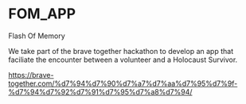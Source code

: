 # FOM_APP
Flash Of Memory

We take part of the brave together hackathon to develop an app that faciliate the encounter between a volunteer and a Holocaust Survivor.

https://brave-together.com/%d7%94%d7%90%d7%a7%d7%aa%d7%95%d7%9f-%d7%94%d7%92%d7%91%d7%95%d7%a8%d7%94/
